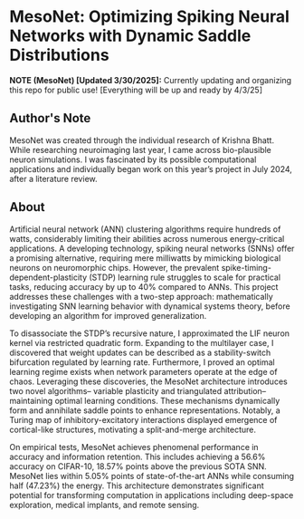# MesoNet: Optimizing Spiking Neural Networks with Dynamic Saddle Distributions

**NOTE (MesoNet) [Updated 3/30/2025]:** Currently updating and organizing this repo for public use! [Everything will be up and ready by 4/3/25]

## <h2 id="about">Author's Note</a> </h2>
MesoNet was created through the individual research of Krishna Bhatt. While researching neuroimaging last year, I came across bio-plausible neuron simulations. I was fascinated by its possible computational applications and individually began work on this year’s project in July 2024, after a literature review.

## <h2 id="about">About</a> </h2>
Artificial neural network (ANN) clustering algorithms require hundreds of watts, considerably limiting their abilities across numerous energy-critical applications. A developing technology, spiking neural networks (SNNs) offer a promising alternative, requiring mere milliwatts by mimicking biological neurons on neuromorphic chips. However, the prevalent spike-timing-dependent-plasticity (STDP) learning rule struggles to scale for practical tasks, reducing accuracy by up to 40% compared to ANNs. This project addresses these challenges with a two-step approach: mathematically investigating SNN learning behavior with dynamical systems theory, before developing an algorithm for improved generalization.

To disassociate the STDP’s recursive nature, I approximated the LIF neuron kernel via restricted quadratic form. Expanding to the multilayer case, I discovered that weight updates can be described as a stability-switch bifurcation regulated by learning rate. Furthermore, I proved an optimal learning regime exists when network parameters operate at the edge of chaos. Leveraging these discoveries, the MesoNet architecture introduces two novel algorithms– variable plasticity and triangulated attribution– maintaining optimal learning conditions. These mechanisms dynamically form and annihilate saddle points to enhance representations. Notably, a Turing map of inhibitory-excitatory interactions displayed emergence of cortical-like structures, motivating a split-and-merge architecture.

On empirical tests, MesoNet achieves phenomenal performance in accuracy and information retention. This includes achieving a 56.6% accuracy on CIFAR-10, 18.57% points above the previous SOTA SNN. MesoNet lies within 5.05% points of state-of-the-art ANNs while consuming half (47.23%) the energy. This architecture demonstrates significant potential for transforming computation in applications including deep-space exploration, medical implants, and remote sensing.

